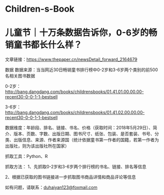 # Children-s-Book
儿童节｜十万条数据告诉你，0-6岁的畅销童书都长什么样？
=========

文章链接：https://www.thepaper.cn/newsDetail_forward_2164679

数据
数据来源：当当网近30日畅销童书排行榜中0-2岁和3-6岁两个类别的前500名相关图书数据

0-2岁：http://bang.dangdang.com/books/childrensbooks/01.41.01.00.00.00-recent30-0-0-1-1-bestsell

3-6岁：http://bang.dangdang.com/books/childrensbooks/01.41.02.00.00.00-recent30-0-0-1-1-bestsell

数据维度：年龄段、排名、链接、书名、价格（获取时间：2018年5月29日）、简介、版本、页数、字数、出版日期、图书尺寸、纸张、包装、是否套装、书号、分类、出版信息、来源、作者来源国（统计依据童书第一作者的国籍，若第一作者为出版社，则为该出版社所在国家）


抓取工具：Python、R

抓取方法：
1、先抓取0-2岁和3-6岁两个排行榜的书名、链接、排名等信息

2、根据已获取的图书链接进一步抓取图书商品详情和商品评论等信息


如有问题，请联系：duhaiyan123@foxmail.com
